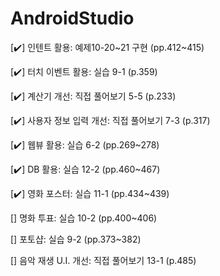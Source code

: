 # AndroidStudio

[✔️] 인텐트 활용: 예제10-20~21 구현 (pp.412~415)

[✔️] 터치 이벤트 활용: 실습 9-1 (p.359)

[✔️] 계산기 개선: 직접 풀어보기 5-5 (p.233)

[✔️] 사용자 정보 입력 개선: 직접 풀어보기 7-3 (p.317)

[✔️] 웹뷰 활용: 실습 6-2 (pp.269~278)

[✔️] DB 활용: 실습 12-2 (pp.460~467)

[✔️] 영화 포스터: 실습 11-1 (pp.434~439)

[] 명화 투표: 실습 10-2 (pp.400~406)

[] 포토샵: 실습 9-2 (pp.373~382)

[] 음악 재생 U.I. 개선: 직접 풀어보기 13-1 (p.485)

